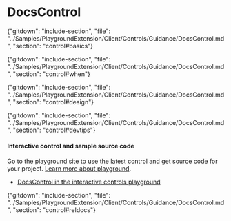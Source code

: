 ﻿# DocsControl

{"gitdown": "include-section", "file": "../Samples/PlaygroundExtension/Client/Controls/Guidance/DocsControl.md", "section": "control#basics"}

<!-- TODO get an IMAGE to embed here -->

<!-- TODO get an SAMPLE CODE to embed here -->

{"gitdown": "include-section", "file": "../Samples/PlaygroundExtension/Client/Controls/Guidance/DocsControl.md", "section": "control#when"}

{"gitdown": "include-section", "file": "../Samples/PlaygroundExtension/Client/Controls/Guidance/DocsControl.md", "section": "control#design"}

{"gitdown": "include-section", "file": "../Samples/PlaygroundExtension/Client/Controls/Guidance/DocsControl.md", "section": "control#devtips"}

#### Interactive control and sample source code
Go to the playground site to use the latest control and get source code for your project.  [Learn more about playground](./top-extensions-controls-playground.md).

*  <a href="https://ms.portal.azure.com/?Microsoft_Azure_Playground=true#blade/Microsoft_Azure_Playground/ControlsIndexBlade/DocsControl_create_Playground" target="_blank">DocsControl in the interactive controls playground</a>

 


{"gitdown": "include-section", "file": "../Samples/PlaygroundExtension/Client/Controls/Guidance/DocsControl.md", "section": "control#reldocs"}
